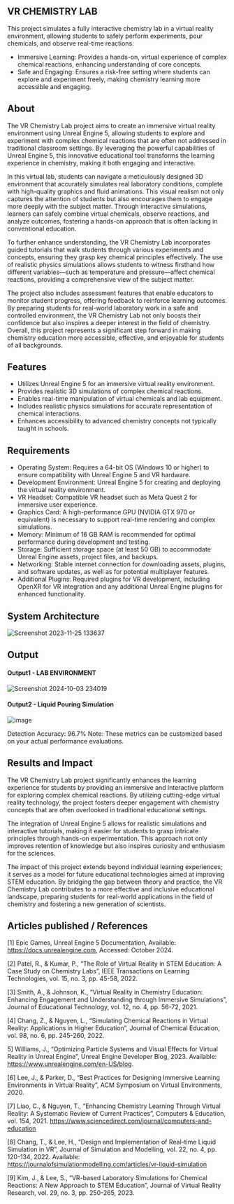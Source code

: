 ## VR CHEMISTRY LAB
This project simulates a fully interactive chemistry lab in a virtual reality environment, allowing students to safely perform experiments, pour chemicals, and observe real-time reactions.
* Immersive Learning: Provides a hands-on, virtual experience of complex chemical reactions, enhancing understanding of core concepts.
* Safe and Engaging: Ensures a risk-free setting where students can explore and experiment freely, making chemistry learning more accessible and engaging.

## About
The VR Chemistry Lab project aims to create an immersive virtual reality environment using Unreal Engine 5, allowing students to explore and experiment with complex chemical reactions that are often not addressed in traditional classroom settings. By leveraging the powerful capabilities of Unreal Engine 5, this innovative educational tool transforms the learning experience in chemistry, making it both engaging and interactive.

In this virtual lab, students can navigate a meticulously designed 3D environment that accurately simulates real laboratory conditions, complete with high-quality graphics and fluid animations. This visual realism not only captures the attention of students but also encourages them to engage more deeply with the subject matter. Through interactive simulations, learners can safely combine virtual chemicals, observe reactions, and analyze outcomes, fostering a hands-on approach that is often lacking in conventional education.

To further enhance understanding, the VR Chemistry Lab incorporates guided tutorials that walk students through various experiments and concepts, ensuring they grasp key chemical principles effectively. The use of realistic physics simulations allows students to witness firsthand how different variables—such as temperature and pressure—affect chemical reactions, providing a comprehensive view of the subject matter.

The project also includes assessment features that enable educators to monitor student progress, offering feedback to reinforce learning outcomes. By preparing students for real-world laboratory work in a safe and controlled environment, the VR Chemistry Lab not only boosts their confidence but also inspires a deeper interest in the field of chemistry. Overall, this project represents a significant step forward in making chemistry education more accessible, effective, and enjoyable for students of all backgrounds.

## Features

- Utilizes Unreal Engine 5 for an immersive virtual reality environment.
- Provides realistic 3D simulations of complex chemical reactions.
- Enables real-time manipulation of virtual chemicals and lab equipment.
- Includes realistic physics simulations for accurate representation of chemical interactions.
- Enhances accessibility to advanced chemistry concepts not typically taught in schools.
  
## Requirements
- Operating System: Requires a 64-bit OS (Windows 10 or higher) to ensure compatibility with Unreal Engine 5 and VR hardware.
- Development Environment: Unreal Engine 5 for creating and deploying the virtual reality environment.
- VR Headset: Compatible VR headset such as Meta Quest 2 for immersive user experience.
- Graphics Card: A high-performance GPU (NVIDIA GTX 970 or equivalent) is necessary to support real-time rendering and complex simulations.
- Memory: Minimum of 16 GB RAM is recommended for optimal performance during development and testing.
- Storage: Sufficient storage space (at least 50 GB) to accommodate Unreal Engine assets, project files, and backups.
- Networking: Stable internet connection for downloading assets, plugins, and software updates, as well as for potential multiplayer features.
- Additional Plugins: Required plugins for VR development, including OpenXR for VR integration and any additional Unreal Engine plugins for enhanced functionality.
## System Architecture
<!--Embed the system architecture diagram as shown below-->

![Screenshot 2023-11-25 133637](https://github.com/<<yourusername>>/Hand-Gesture-Recognition-System/assets/75235455/a60c11f3-0a11-47fb-ac89-755d5f45c995)


## Output

#### Output1 - LAB ENVIRONMENT
![Screenshot 2024-10-03 234019](https://github.com/user-attachments/assets/4bf17afa-4381-4e84-a3f2-e8267db5708e)
#### Output2 - Liquid Pouring Simulation
![image](https://github.com/user-attachments/assets/6a6c0090-e1ee-4a44-9ff1-00a340eba04b)

Detection Accuracy: 96.7%
Note: These metrics can be customized based on your actual performance evaluations.


## Results and Impact

The VR Chemistry Lab project significantly enhances the learning experience for students by providing an immersive and interactive platform for exploring complex chemical reactions. By utilizing cutting-edge virtual reality technology, the project fosters deeper engagement with chemistry concepts that are often overlooked in traditional educational settings.

The integration of Unreal Engine 5 allows for realistic simulations and interactive tutorials, making it easier for students to grasp intricate principles through hands-on experimentation. This approach not only improves retention of knowledge but also inspires curiosity and enthusiasm for the sciences.

The impact of this project extends beyond individual learning experiences; it serves as a model for future educational technologies aimed at improving STEM education. By bridging the gap between theory and practice, the VR Chemistry Lab contributes to a more effective and inclusive educational landscape, preparing students for real-world applications in the field of chemistry and fostering a new generation of scientists.

## Articles published / References
[1] Epic Games, Unreal Engine 5 Documentation, Available: https://docs.unrealengine.com, Accessed: October 2024.

[2] Patel, R., & Kumar, P., “The Role of Virtual Reality in STEM Education: A Case Study on Chemistry Labs”, IEEE Transactions on Learning Technologies, vol. 15, no. 3, pp. 45-58, 2022.

[3] Smith, A., & Johnson, K., “Virtual Reality in Chemistry Education: Enhancing Engagement and Understanding through Immersive Simulations”, Journal of Educational Technology, vol. 12, no. 4, pp. 56-72, 2021.

[4] Chang, Z., & Nguyen, L., “Simulating Chemical Reactions in Virtual Reality: Applications in Higher Education”, Journal of Chemical Education, vol. 98, no. 6, pp. 245-260, 2022.

5] Williams, J., “Optimizing Particle Systems and Visual Effects for Virtual Reality in Unreal Engine”, Unreal Engine Developer Blog, 2023. Available: https://www.unrealengine.com/en-US/blog.

[6] Lee, J., & Parker, D., “Best Practices for Designing Immersive Learning Environments in Virtual Reality”, ACM Symposium on Virtual Environments, 2020.

[7] Liao, C., & Nguyen, T., “Enhancing Chemistry Learning Through Virtual Reality: A Systematic Review of Current Practices”, Computers & Education, vol. 154, 2021. https://www.sciencedirect.com/journal/computers-and-education

[8]  Chang, T., & Lee, H., “Design and Implementation of Real-time Liquid Simulation in VR”, Journal of Simulation and Modelling, vol. 22, no. 4, pp. 120-134, 2022. Available: https://journalofsimulationmodelling.com/articles/vr-liquid-simulation

[9] Kim, J., & Lee, S., “VR-based Laboratory Simulations for Chemical Reactions: A New Approach to STEM Education”, Journal of Virtual Reality Research, vol. 29, no. 3, pp. 250-265, 2023.




